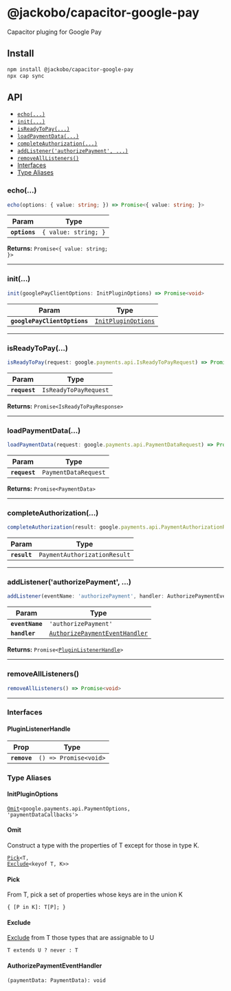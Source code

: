 # @jackobo/capacitor-google-pay

Capacitor pluging for Google Pay

## Install

```bash
npm install @jackobo/capacitor-google-pay
npx cap sync
```

## API

<docgen-index>

* [`echo(...)`](#echo)
* [`init(...)`](#init)
* [`isReadyToPay(...)`](#isreadytopay)
* [`loadPaymentData(...)`](#loadpaymentdata)
* [`completeAuthorization(...)`](#completeauthorization)
* [`addListener('authorizePayment', ...)`](#addlistenerauthorizepayment-)
* [`removeAllListeners()`](#removealllisteners)
* [Interfaces](#interfaces)
* [Type Aliases](#type-aliases)

</docgen-index>

<docgen-api>
<!--Update the source file JSDoc comments and rerun docgen to update the docs below-->

### echo(...)

```typescript
echo(options: { value: string; }) => Promise<{ value: string; }>
```

| Param         | Type                            |
| ------------- | ------------------------------- |
| **`options`** | <code>{ value: string; }</code> |

**Returns:** <code>Promise&lt;{ value: string; }&gt;</code>

--------------------


### init(...)

```typescript
init(googlePayClientOptions: InitPluginOptions) => Promise<void>
```

| Param                        | Type                                                            |
| ---------------------------- | --------------------------------------------------------------- |
| **`googlePayClientOptions`** | <code><a href="#initpluginoptions">InitPluginOptions</a></code> |

--------------------


### isReadyToPay(...)

```typescript
isReadyToPay(request: google.payments.api.IsReadyToPayRequest) => Promise<google.payments.api.IsReadyToPayResponse>
```

| Param         | Type                             |
| ------------- | -------------------------------- |
| **`request`** | <code>IsReadyToPayRequest</code> |

**Returns:** <code>Promise&lt;IsReadyToPayResponse&gt;</code>

--------------------


### loadPaymentData(...)

```typescript
loadPaymentData(request: google.payments.api.PaymentDataRequest) => Promise<google.payments.api.PaymentData>
```

| Param         | Type                            |
| ------------- | ------------------------------- |
| **`request`** | <code>PaymentDataRequest</code> |

**Returns:** <code>Promise&lt;PaymentData&gt;</code>

--------------------


### completeAuthorization(...)

```typescript
completeAuthorization(result: google.payments.api.PaymentAuthorizationResult) => Promise<void>
```

| Param        | Type                                    |
| ------------ | --------------------------------------- |
| **`result`** | <code>PaymentAuthorizationResult</code> |

--------------------


### addListener('authorizePayment', ...)

```typescript
addListener(eventName: 'authorizePayment', handler: AuthorizePaymentEventHandler) => Promise<PluginListenerHandle>
```

| Param           | Type                                                                                  |
| --------------- | ------------------------------------------------------------------------------------- |
| **`eventName`** | <code>'authorizePayment'</code>                                                       |
| **`handler`**   | <code><a href="#authorizepaymenteventhandler">AuthorizePaymentEventHandler</a></code> |

**Returns:** <code>Promise&lt;<a href="#pluginlistenerhandle">PluginListenerHandle</a>&gt;</code>

--------------------


### removeAllListeners()

```typescript
removeAllListeners() => Promise<void>
```

--------------------


### Interfaces


#### PluginListenerHandle

| Prop         | Type                                      |
| ------------ | ----------------------------------------- |
| **`remove`** | <code>() =&gt; Promise&lt;void&gt;</code> |


### Type Aliases


#### InitPluginOptions

<code><a href="#omit">Omit</a>&lt;google.payments.api.PaymentOptions, 'paymentDataCallbacks'&gt;</code>


#### Omit

Construct a type with the properties of T except for those in type K.

<code><a href="#pick">Pick</a>&lt;T, <a href="#exclude">Exclude</a>&lt;keyof T, K&gt;&gt;</code>


#### Pick

From T, pick a set of properties whose keys are in the union K

<code>{ [P in K]: T[P]; }</code>


#### Exclude

<a href="#exclude">Exclude</a> from T those types that are assignable to U

<code>T extends U ? never : T</code>


#### AuthorizePaymentEventHandler

<code>(paymentData: PaymentData): void</code>

</docgen-api>
